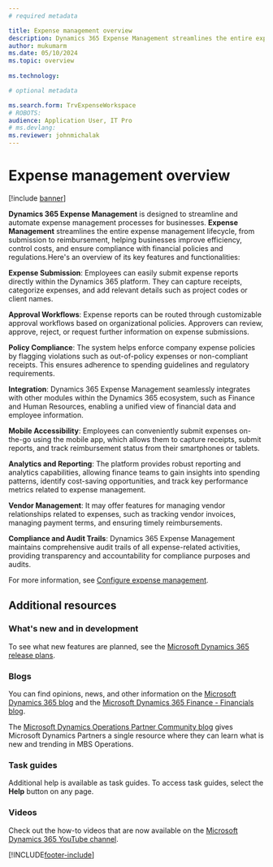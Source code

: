 ```yaml
---
# required metadata

title: Expense management overview
description: Dynamics 365 Expense Management streamlines the entire expense management lifecycle, from submission to reimbursement, helping businesses improve efficiency, control costs, and ensure compliance with financial policies and regulations.
author: mukumarm
ms.date: 05/10/2024
ms.topic: overview
 
ms.technology: 

# optional metadata

ms.search.form: TrvExpenseWorkspace 
# ROBOTS: 
audience: Application User, IT Pro
# ms.devlang: 
ms.reviewer: johnmichalak
---
```


# Expense management overview

[!include [banner](../includes/banner.md)]

**Dynamics 365 Expense Management** is designed to streamline and automate expense management processes for businesses. **Expense Management** streamlines the entire expense management lifecycle, from submission to reimbursement, helping businesses improve efficiency, control costs, and ensure compliance with financial policies and regulations.Here's an overview of its key features and functionalities:

**Expense Submission**: Employees can easily submit expense reports directly within the Dynamics 365 platform. They can capture receipts, categorize expenses, and add relevant details such as project codes or client names.

**Approval Workflows**: Expense reports can be routed through customizable approval workflows based on organizational policies. Approvers can review, approve, reject, or request further information on expense submissions.

**Policy Compliance**: The system helps enforce company expense policies by flagging violations such as out-of-policy expenses or non-compliant receipts. This ensures adherence to spending guidelines and regulatory requirements.

**Integration**: Dynamics 365 Expense Management seamlessly integrates with other modules within the Dynamics 365 ecosystem, such as Finance and Human Resources, enabling a unified view of financial data and employee information.

**Mobile Accessibility**: Employees can conveniently submit expenses on-the-go using the mobile app, which allows them to capture receipts, submit reports, and track reimbursement status from their smartphones or tablets.

**Analytics and Reporting**: The platform provides robust reporting and analytics capabilities, allowing finance teams to gain insights into spending patterns, identify cost-saving opportunities, and track key performance metrics related to expense management.

**Vendor Management**: It may offer features for managing vendor relationships related to expenses, such as tracking vendor invoices, managing payment terms, and ensuring timely reimbursements.

**Compliance and Audit Trails**: Dynamics 365 Expense Management maintains comprehensive audit trails of all expense-related activities, providing transparency and accountability for compliance purposes and audits.

For more information, see [Configure expense management](plan-expense-management.md).

## Additional resources

### What's new and in development

To see what new features are planned, see the [Microsoft Dynamics 365 release plans](/dynamics365/release-plans/).

### Blogs

You can find opinions, news, and other information on the [Microsoft Dynamics 365 blog](https://community.dynamics.com/b/msftdynamicsblog?c=Enterprise) and the [Microsoft Dynamics 365 Finance - Financials blog](https://community.dynamics.com/365/financeandoperations/b/financials).

The [Microsoft Dynamics Operations Partner Community blog](https://community.dynamics.com/partner/b/operationspartnercommunityblog) gives Microsoft Dynamics Partners a single resource where they can learn what is new and trending in MBS Operations.

### Task guides

Additional help is available as task guides. To access task guides, select the **Help** button on any page.

### Videos

Check out the how-to videos that are now available on the [Microsoft Dynamics 365 YouTube channel](https://www.youtube.com/channel/UCJGCg4rB3QSs8y_1FquelBQ).


[!INCLUDE[footer-include](../includes/footer-banner.md)]
